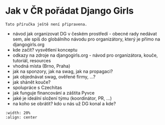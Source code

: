 # Jak v ČR pořádat Django Girls

```{warning}
Tato příručka ještě není připravena.
```

- návod jak organizovat DG v českém prostředí - obecné rady nedávat sem, ale spíš do globálního návodu pro organizátory, který je přímo na djangogirls.org
- kde začít? vysvětlení konceptu
- odkazy na zdroje na djangogirls.org - návod pro organizátora, kouče, tutoriál, resources
- vhodná místa (Brno, Praha)
- jak na sponzory, jak na swag, jak na propagaci?
- jak objednávat swag, ověřené firmy, ...?
- jak shánět kouče?
- spolupráce s Czechitas
- jak funguje financování a záštita Pyvce
- jaké je ideální složení týmu (koordinátor, PR, ...)
- na koho se obrátit? kdo u nás už DG konal a kde?

```{image} ../_static/images/pylady.svg
:width: 20%
:align: center
```
